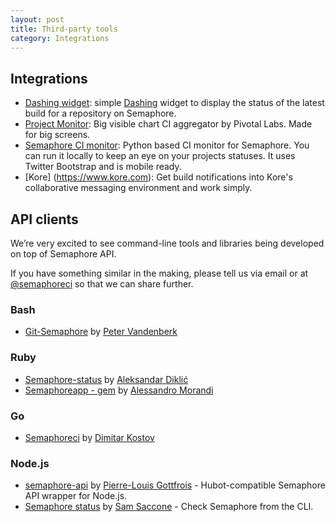 ```yaml
---
layout: post
title: Third-party tools
category: Integrations
---
```


## Integrations

- [Dashing widget](https://github.com/rastasheep/semaphore-dashing): simple [Dashing](https://github.com/Shopify/dashing) widget to display the status of the latest build for a repository on Semaphore.
- [Project Monitor](https://github.com/pivotal/projectmonitor): Big visible chart CI aggregator by Pivotal Labs. Made for big screens.
- [Semaphore CI monitor](https://github.com/lucianoratamero/semaphore-ci-monitor): Python based CI monitor for Semaphore. You can run it locally to keep an eye on your projects statuses. It uses Twitter Bootstrap and is mobile ready.
- [Kore] (https://www.kore.com): Get build notifications into Kore's collaborative messaging environment and work simply. 

## API clients

We’re very excited to see command-line tools and libraries being developed on top of Semaphore API.

If you have something similar in the making, please tell us via email or at [@semaphoreci](https://twitter.com/semaphoreci) so that we can share further.

### Bash
- [Git-Semaphore](https://github.com/pvdb/git-semaphore) by [Peter Vandenberk](https://github.com/pvdb)

### Ruby
- [Semaphore-status](https://github.com/renderedtext/semaphore-status) by [Aleksandar Diklić](https://github.com/rastasheep)
- [Semaphoreapp - gem](https://github.com/Simbul/semaphoreci) by [Alessandro Morandi](https://github.com/Simbul)

### Go
- [Semaphoreci](https://github.com/mytrile/semaphoreci) by [Dimitar Kostov](https://github.com/mytrile)

### Node.js
- [semaphore-api](https://github.com/gottfrois/semaphore-api) by [Pierre-Louis Gottfrois](https://github.com/gottfrois) - Hubot-compatible Semaphore API wrapper for Node.js.
- [Semaphore status](https://github.com/mojotech/semaphorestatus) by [Sam Saccone](https://github.com/samccone) - Check Semaphore from the CLI.
